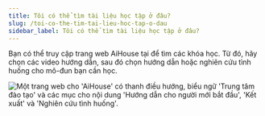 ```yaml
---
title: Tôi có thể tìm tài liệu học tập ở đâu?
slug: /toi-co-the-tim-tai-lieu-hoc-tap-o-dau
sidebar_label: Tôi có thể tìm tài liệu học tập ở đâu?
---
```


Bạn có thể truy cập trang web AiHouse tại  để tìm các khóa học. Từ đó, hãy chọn các video hướng dẫn, sau đó chọn hướng dẫn hoặc nghiên cứu tình huống cho mô-đun bạn cần học.

![Một trang web cho 'AiHouse' có thanh điều hướng, biểu ngữ 'Trung tâm đào tạo' và các mục cho nội dung 'Hướng dẫn cho người mới bắt đầu', 'Kết xuất' và 'Nghiên cứu tình huống'.](https://storage.googleapis.com/jegavn_kb/images/8e69cca4-6e41-4d35-93c6-ccfc72dfe81e.png)